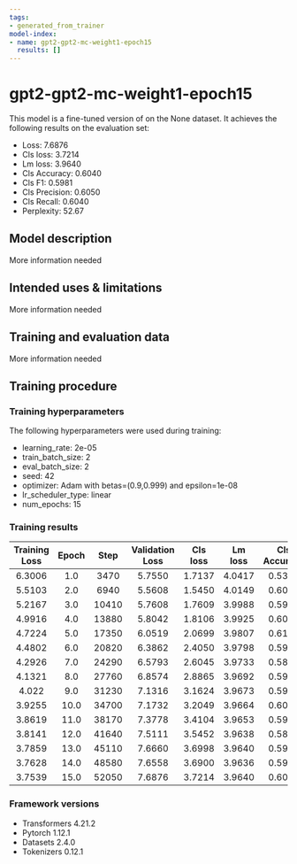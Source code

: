 ```yaml
---
tags:
- generated_from_trainer
model-index:
- name: gpt2-gpt2-mc-weight1-epoch15
  results: []
---
```


<!-- This model card has been generated automatically according to the information the Trainer had access to. You
should probably proofread and complete it, then remove this comment. -->

# gpt2-gpt2-mc-weight1-epoch15

This model is a fine-tuned version of [](https://huggingface.co/) on the None dataset.
It achieves the following results on the evaluation set:
- Loss: 7.6876
- Cls loss: 3.7214
- Lm loss: 3.9640
- Cls Accuracy: 0.6040
- Cls F1: 0.5981
- Cls Precision: 0.6050
- Cls Recall: 0.6040
- Perplexity: 52.67

## Model description

More information needed

## Intended uses & limitations

More information needed

## Training and evaluation data

More information needed

## Training procedure

### Training hyperparameters

The following hyperparameters were used during training:
- learning_rate: 2e-05
- train_batch_size: 2
- eval_batch_size: 2
- seed: 42
- optimizer: Adam with betas=(0.9,0.999) and epsilon=1e-08
- lr_scheduler_type: linear
- num_epochs: 15

### Training results

| Training Loss | Epoch | Step  | Validation Loss | Cls loss | Lm loss | Cls Accuracy | Cls F1 | Cls Precision | Cls Recall | Perplexity |
|:-------------:|:-----:|:-----:|:---------------:|:--------:|:-------:|:------------:|:------:|:-------------:|:----------:|:----------:|
| 6.3006        | 1.0   | 3470  | 5.7550          | 1.7137   | 4.0417  | 0.5326       | 0.4990 | 0.4983        | 0.5326     | 56.92      |
| 5.5103        | 2.0   | 6940  | 5.5608          | 1.5450   | 4.0149  | 0.6075       | 0.6009 | 0.6160        | 0.6075     | 55.42      |
| 5.2167        | 3.0   | 10410 | 5.7608          | 1.7609   | 3.9988  | 0.5977       | 0.5917 | 0.6161        | 0.5977     | 54.53      |
| 4.9916        | 4.0   | 13880 | 5.8042          | 1.8106   | 3.9925  | 0.6035       | 0.5979 | 0.6063        | 0.6035     | 54.19      |
| 4.7224        | 5.0   | 17350 | 6.0519          | 2.0699   | 3.9807  | 0.6144       | 0.6100 | 0.6152        | 0.6144     | 53.56      |
| 4.4802        | 6.0   | 20820 | 6.3862          | 2.4050   | 3.9798  | 0.5948       | 0.5883 | 0.6071        | 0.5948     | 53.51      |
| 4.2926        | 7.0   | 24290 | 6.5793          | 2.6045   | 3.9733  | 0.5890       | 0.5819 | 0.5940        | 0.5890     | 53.16      |
| 4.1321        | 8.0   | 27760 | 6.8574          | 2.8865   | 3.9692  | 0.5977       | 0.5937 | 0.6047        | 0.5977     | 52.94      |
| 4.022         | 9.0   | 31230 | 7.1316          | 3.1624   | 3.9673  | 0.5948       | 0.5882 | 0.5980        | 0.5948     | 52.84      |
| 3.9255        | 10.0  | 34700 | 7.1732          | 3.2049   | 3.9664  | 0.6017       | 0.5985 | 0.6009        | 0.6017     | 52.79      |
| 3.8619        | 11.0  | 38170 | 7.3778          | 3.4104   | 3.9653  | 0.5994       | 0.5929 | 0.5994        | 0.5994     | 52.74      |
| 3.8141        | 12.0  | 41640 | 7.5111          | 3.5452   | 3.9638  | 0.5873       | 0.5834 | 0.5916        | 0.5873     | 52.66      |
| 3.7859        | 13.0  | 45110 | 7.6660          | 3.6998   | 3.9640  | 0.5960       | 0.5889 | 0.5976        | 0.5960     | 52.67      |
| 3.7628        | 14.0  | 48580 | 7.6558          | 3.6900   | 3.9636  | 0.5954       | 0.5899 | 0.5969        | 0.5954     | 52.65      |
| 3.7539        | 15.0  | 52050 | 7.6876          | 3.7214   | 3.9640  | 0.6040       | 0.5981 | 0.6050        | 0.6040     | 52.67      |


### Framework versions

- Transformers 4.21.2
- Pytorch 1.12.1
- Datasets 2.4.0
- Tokenizers 0.12.1